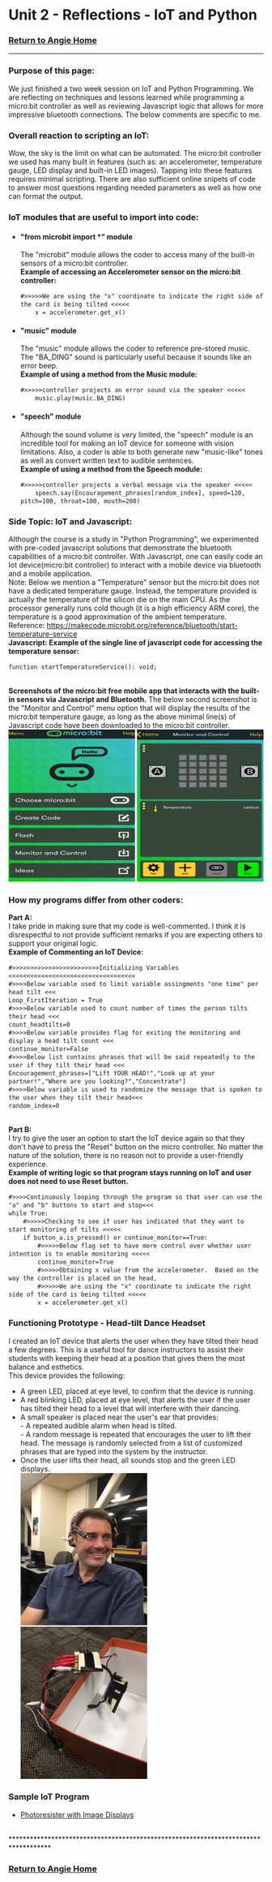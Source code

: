 # Unit 2 - Reflections - IoT and Python
### [Return to Angie Home](https://angie-gh.github.io/adix.github.io/)


*********************************************************************************** 

### Purpose of this page:
We just finished a two week session on IoT and Python Programming.  We are reflecting on techniques and lessons learned while programming a micro:bit controller as well as reviewing Javascript logic that allows for more impressive bluetooth connections. 
The below comments are specific to me.

### Overall reaction to scripting an IoT:
Wow, the sky is the limit on what can be automated.  The micro:bit controller we used has many built in features (such as: an accelerometer, temperature gauge, LED display and built-in LED images).  Tapping into these features requires minimal scripting. There are also sufficient online snipets of code to answer most questions regarding needed parameters as well as how one can format the output.     


### IoT modules that are useful to import into code:
- ####  "from microbit import *" module
	The "microbit" module allows the coder to access many of the built-in sensors of a micro:bit controller.  
	**Example of accessing an Accelerometer sensor on the micro:bit controller:**
	```
	#>>>>>We are using the "x" coordinate to indicate the right side of the card is being tilted <<<<<
        x = accelerometer.get_x()
	```
	
- #### "music" module
	The "music" module allows the coder to reference pre-stored music.  The "BA_DING" sound is particularly useful because it sounds like an error beep. 
	<br/>**Example of using a method from the Music module:**
	```
	#>>>>>controller projects an error sound via the speaker <<<<<
        music.play(music.BA_DING)
	```
- #### "speech" module
	Although the sound volume is very limited, the "speech" module is an incredible tool for making an IoT device for someone with vision limitations.  Also, a coder is able to both generate new "music-like" tones as well as convert written text to audible sentences.
	<br/>**Example of using a method from the Speech module:**
	```
	#>>>>>controller projects a verbal message via the speaker <<<<<
        speech.say(Encouragement_phrases[random_index], speed=120, pitch=100, throat=100, mouth=200)
	```
### Side Topic:  IoT and Javascript:
Although the course is a study in "Python Programming", we experimented with pre-coded javascript solutions that demonstrate the bluetooth capabilities of a micro:bit controller.  With Javascript, one can easily code an Iot device(micro:bit controller) to interact with a mobile device via bluetooth and a mobile application.
<br/>Note:  Below we mention a "Temperature" sensor but the micro:bit does not have a dedicated temperature gauge. Instead, the temperature provided is actually the temperature of the silicon die on the main CPU. As the processor generally runs cold though (it is a high efficiency ARM core), the temperature is a good approximation of the ambient temperature.  Reference:  https://makecode.microbit.org/reference/bluetooth/start-temperature-service
<br/>**Javascript: Example of the single line of javascript code for accessing the temperature sensor:**
```
function startTemperatureService(): void;
```
<br/>**Screenshots of the micro:bit free mobile app that interacts with the built-in sensors via Javascript and Bluetooth.**
The below second screenshot is the "Monitor and Control" menu option that will display the results of the micro:bit temperature gauge, as long as the above minimal line(s) of Javascript code have been downloaded to the micro:bit controller.
<br/><img src="https://raw.githubusercontent.com/Angie-gh/adix.github.io/master/microbit_mobileapp_mainmenu.jpg" height="300" width="250">  <img src="https://raw.githubusercontent.com/Angie-gh/adix.github.io/master/microbit_mobileapp_monitorcontrol.jpg" height="300" width="250">

### How my programs differ from other coders:
**Part A:**
<br/>I take pride in making sure that my code is well-commented.  I think it is disrespectful to not provide sufficient remarks if you are expecting others to support your original logic. 
<br/>**Example of Commenting an IoT Device:**
```
#>>>>>>>>>>>>>>>>>>>>>>>>Initializing Variables <<<<<<<<<<<<<<<<<<<<<<<<<<<<<<<<<<<
#>>>>Below variable used to limit variable assingments "one time" per head tilt <<<
Loop_FirstIteration = True
#>>>>Below variable used to count number of times the person tilts their head <<<
count_headtilts=0
#>>>>Below variable provides flag for exiting the monitoring and display a head tilt count <<<
continue_monitor=False
#>>>>Below list contains phrases that will be said repeatedly to the user if they tilt their head <<<
Encouragement_phrases=["Lift YOUR HEAD!","Look up at your partner!","Where are you looking?","Concentrate"]
#>>>>Below variable is used to randomize the message that is spoken to the user when they tilt their head<<<
random_index=0
```
<br/>**Part B:**
<br/>I try to give the user an option to start the IoT device again so that they don't have to press the "Reset" button on the micro controller.  No matter the nature of the solution, there is no reason not to provide a user-friendly experience. 
<br/>**Example of writing logic so that program stays running on IoT and user does not need to use Reset button.**
```
#>>>>Continuously looping through the program so that user can use the "a" and "b" buttons to start and stop<<<
while True:
    #>>>>>Checking to see if user has indicated that they want to start monitoring of tilts <<<<<
    if button_a.is_pressed() or continue_monitor==True:
        #>>>>>Below flag set to have more control over whether user intention is to enable monitoring <<<<<
        continue_monitor=True
        #>>>>>Obtaining x value from the accelerometer.  Based on the way the controller is placed on the head, 
        #>>>>>We are using the "x" coordinate to indicate the right side of the card is being tilted <<<<<
        x = accelerometer.get_x()
```


### Functioning Prototype - Head-tilt Dance Headset 
I created an IoT device that alerts the user when they have tilted their head a few degrees.  This is a useful tool for dance instructors to assist their students with keeping their head at a position that gives them the most balance and esthetics.  
This device provides the following:
- A green LED, placed at eye level, to confirm that the device is running.
- A red blinking LED, placed at eye level, that alerts the user if the user has tilted their head to a level that will interfere with their dancing.
- A small speaker is placed near the user's ear that provides:
    <br/>- A repeated audible alarm when head is tilted.
    <br/>- A random message is repeated that encourages the user to lift their head.  The message is randomly selected from a list of customized phrases that are typed into the system by the instructor. 
- Once the user lifts their head, all sounds stop and the green LED displays.  <br/><img src="https://raw.githubusercontent.com/Angie-gh/adix.github.io/master/IoT_headset.jpg" height="300" width="250">  <img src="https://raw.githubusercontent.com/Angie-gh/adix.github.io/master/IoT_standalone_headset.jpg" height="300" width="250">

### Sample IoT Program
- [Photoresister with Image Displays](https://github.com/Angie-gh/unit2/blob/master/photoresister_withImageDisplays_githubversion.py)
<br/>
*********************************************************************************** 

### [Return to Angie Home](https://angie-gh.github.io/adix.github.io/)


